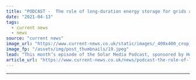 ```yaml
---
title: "PODCAST -  The role of long-duration energy storage for grids and solar’s global curtailment risk"
date: "2021-04-13"
tags: 
  - current news
  - news
source: "current news"
image_url: "https://www.current-news.co.uk/static/images/_400x400_crop_center-center/Highview-Power.jpeg"
image_fp: "/assets/img/post_thumbnails/19.jpeg"
lead: "This month’s episode of the Solar Media Podcast, sponsored by Honeywell, is out now, featuring discussion on long-duration energy storage, grid stability and how solar is at risk of prolonged curtailment in Vietnam."
article_url: "https://www.current-news.co.uk/news/podcast-the-role-of-long-duration-energy-storage-for-grids-and-solars-global-curtailment-risk?utm_source=rss-feeds&utm_medium=rss&utm_campaign=rss"
---
```


---
